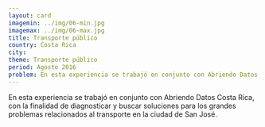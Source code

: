 ```yaml
---
layout: card
imagemin: ../img/06-min.jpg
imagemax: ../img/06-max.jpg
title: Transporte público
country: Costa Rica
city:
theme: Transporte público
period: Agosto 2016
problem: En esta experiencia se trabajó en conjunto con Abriendo Datos Costa Rica, con la finalidad de diagnosticar y buscar soluciones para los grandes problemas relacionados al transporte en la ciudad de San José.
---
```


En esta experiencia se trabajó en conjunto con Abriendo Datos Costa Rica, con la finalidad de diagnosticar y buscar soluciones para los grandes problemas relacionados al transporte en la ciudad de San José.
